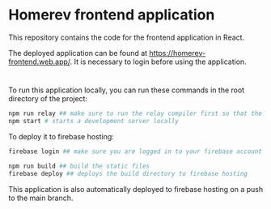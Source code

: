 # Homerev frontend application

This repository contains the code for the frontend application in React.

The deployed application can be found at https://homerev-frontend.web.app/. It is necessary to login before using the application. 

#
To run this application locally, you can run these commands in the root directory of the project:
```bash
npm run relay ## make sure to run the relay compiler first so that the queries and fragments are loaded correctly
npm start # starts a development server locally
```

To deploy it to firebase hosting:
```bash
firebase login ## make sure you are logged in to your firebase account

npm run build ## build the static files
firebase deploy ## deploys the build directory to firebase hosting
```

This application is also automatically deployed to firebase hosting on a push to the main branch.